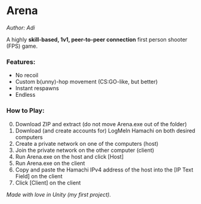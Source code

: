 # Arena
<em>Author: Adi</em><br/>

A highly **skill-based, 1v1, peer-to-peer connection** first person shooter (FPS) game.

### Features:

* No recoil
* Custom b(unny)-hop movement (CS:GO-like, but better)
* Instant respawns
* Endless

### How to Play:

0. Download ZIP and extract (do not move Arena.exe out of the folder)
1. Download (and create accounts for) LogMeIn Hamachi on both desired computers
2. Create a private network on one of the computers (host)
3. Join the private network on the other computer (client)
4. Run Arena.exe on the host and click [Host]
5. Run Arena.exe on the client
6. Copy and paste the Hamachi IPv4 address of the host into the [IP Text Field] on the client
7. Click [Client] on the client

<em>Made with love in Unity (my first project).</em>
